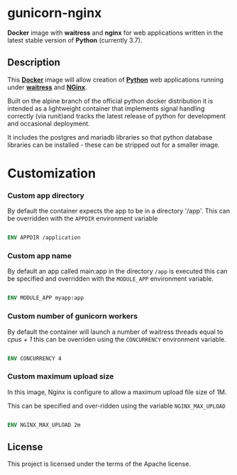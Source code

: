 # gunicorn-nginx
**Docker** image with **waitress** and **nginx** for web applications
written in the latest stable version of **Python** (currently 3.7).

## Description

This [**Docker**](https://www.docker.com/) image will allow creation of
[**Python**](https://www.python.org/) web applications running under 
[**waitress**](https://github.com/Pylons/waitress) and [**NGinx**](https://www.nginx.com/).

Built on the alpine branch of the official python docker distribution
it is intended as a lightweight container that implements signal 
handling correctly (via runit)and tracks the latest release of 
python for development and occasional deployment.

It includes the postgres and mariadb libraries so that python database
libraries can be installed - these can be stripped out for a smaller image.

# Customization

### Custom app directory

By default the container expects the app to be in a directory '/app'. This can
be overridden with the `APPDIR` environment variable

```Dockerfile

ENV APPDIR /application
```

### Custom app name

By default an app called main:app in the directory `/app` is executed
this can be specified and overridden with the `MODULE_APP` 
environment variable.

```Dockerfile

ENV MODULE_APP myapp:app
```

### Custom number of gunicorn workers

By default the container will launch a number of waitress threads equal to 
_cpus + 1_ this can be overriden using the `CONCURRENCY` environment
variable.

```Dockerfile

ENV CONCURRENCY 4
```

### Custom maximum upload size

In this image, Nginx is configure to allow a maximum upload file size
of 1M. 

This can be specified and over-ridden using the variable `NGINX_MAX_UPLOAD`

```Dockerfile

ENV NGINX_MAX_UPLOAD 2m
```

## License

This project is licensed under the terms of the Apache license.

